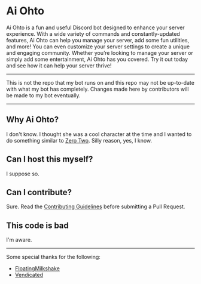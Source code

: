 # Ai Ohto

Ai Ohto is a fun and useful Discord bot designed to enhance your server experience. With a wide variety of commands and constantly-updated features, Ai Ohto can help you manage your server, add some fun utilities, and more! You can even customize your server settings to create a unique and engaging community. Whether you’re looking to manage your server or simply add some entertainment, Ai Ohto has you covered. Try it out today and see how it can help your server thrive!

---

This is not the repo that my bot runs on and this repo may not be up-to-date with what my bot has completely. Changes made here by contributors will be made to my bot eventually.

---

## Why Ai Ohto?

I don't know. I thought she was a cool character at the time and I wanted to do something similar to [Zero Two](https://zerotwo.bot/). Silly reason, yes, I know.

## Can I host this myself?

I suppose so.

## Can I contribute?

Sure. Read the [Contributing Guidelines](CONTRIBUTING.md) before submitting a Pull Request.

## This code is bad

I'm aware.

---

Some special thanks for the following:

- [FloatingMilkshake](https://github.com/FloatingMilkshake)
- [Vendicated](https://github.com/Vendicated/)

